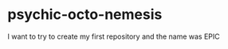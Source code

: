 psychic-octo-nemesis
====================

I want to try to create my first repository and the name was EPIC
